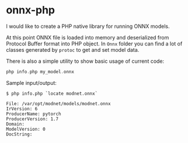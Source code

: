 # onnx-php

I would like to create a PHP native library for running ONNX models.

At this point ONNX file is loaded into memory and deserialized from Protocol Buffer format into PHP object.
In `Onnx` folder you can find a lot of classes generated by `protoc` to get and set model data.

There is also a simple utility to show basic usage of current code:

```php
php info.php my_model.onnx
```

Sample input/output:

```
$ php info.php `locate modnet.onnx`

File: /var/opt/modnet/models/modnet.onnx
IrVersion: 6
ProducerName: pytorch
ProducerVersion: 1.7
Domain:
ModelVersion: 0
DocString:
```

